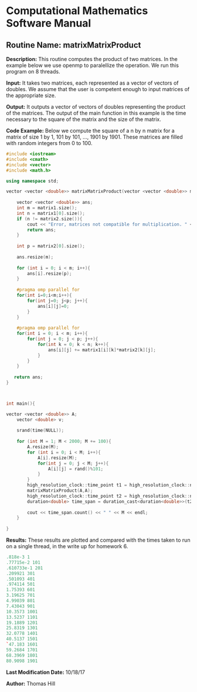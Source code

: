 # Computational Mathematics Software Manual

## **Routine Name:** matrixMatrixProduct

**Description:** This routine computes the product of two matrices.  In the example below 
we use openmp to paralellize the operation.  We run this program on 8 threads.  

**Input:**  It takes two matrices, each represented as a vector of vectors of doubles.
We assume that the user is competent enough to input matrices of the appropriate size.  

**Output:** It outputs a vector of vectors of doubles representing the product of the matrices. 
The output of the main function in this example is the time necessary to the square of 
the matrix and the size of the matrix.  

**Code Example:** Below we compute the square of a n by n matrix for a matrix of size
1 by 1, 101 by 101, ..., 1901 by 1901.  These matrices are filled with random integers 
from 0 to 100. 

```C++
#include <iostream>
#include <cmath>
#include <vector>
#include <math.h>

using namespace std;

vector <vector <double>> matrixMatrixProduct(vector <vector <double>> matrix1, vector <vector <double>> matrix2){
    
    vector <vector <double>> ans; 
    int m = matrix1.size();
    int n = matrix1[0].size();
    if (n != matrix2.size()){
        cout << "Error, matrices not compatible for multiplication. " << endl;
        return ans; 
    }
    
    int p = matrix2[0].size();
    
    ans.resize(m);
    
    for (int i = 0; i < m; i++){
        ans[i].resize(p);
    }
    
    #pragma omp parallel for 
    for(int i=0;i<m;i++){
        for(int j=0; j<p; j++){
            ans[i][j]=0;
        }
    }
    
    #pragma omp parallel for         
    for(int i = 0; i < m; i++){
        for(int j = 0; j < p; j++){
            for(int k = 0; k < n; k++){
                ans[i][j] += matrix1[i][k]*matrix2[k][j];
            }
        }
    }
    
   return ans;
}



int main(){

vector <vector <double>> A; 
    vector <double> v; 
    
    srand(time(NULL)); 
    
    for (int M = 1; M < 2000; M += 100){
        A.resize(M);
        for (int i = 0; i < M; i++){
            A[i].resize(M); 
            for(int j = 0; j < M; j++){
                A[i][j] = rand()%101; 
            }
        }
        high_resolution_clock::time_point t1 = high_resolution_clock::now();
        matrixMatrixProduct(A,A);
        high_resolution_clock::time_point t2 = high_resolution_clock::now();
        duration<double> time_span = duration_cast<duration<double>>(t2 - t1);
        
        cout << time_span.count() << " " << M << endl; 
    }
    
}
```

**Results:** These results are plotted and compared with the times taken to run on a 
single thread, in the write up for homework 6.  
```C++
.818e-3 1
.77715e-2 101
.610733e-1 201
.209921 301
.501093 401
.974114 501
1.75393 601
3.19625 701
4.99039 801
7.43043 901
10.3573 1001
13.5237 1101
19.1889 1201
25.8319 1301
32.0778 1401
40.5137 1501
`47.183 1601
59.2684 1701
68.3969 1801
80.9098 1901
```

**Last Modification Date:** 10/18/17

**Author:** Thomas Hill
